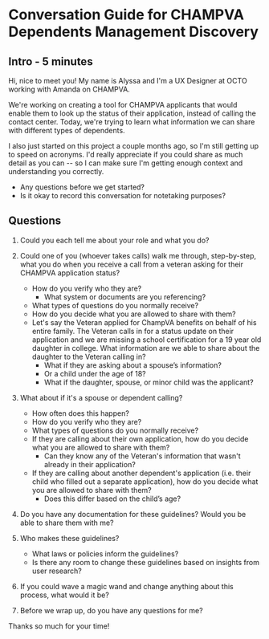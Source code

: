 # Conversation Guide for CHAMPVA Dependents Management Discovery

## Intro - 5 minutes

Hi, nice to meet you! My name is Alyssa and I'm a UX Designer at OCTO working with Amanda on CHAMPVA. 

We're working on creating a tool for CHAMPVA applicants that would enable them to look up the status of their application, instead of calling the contact center. Today, we're trying to learn what information we can share with different types of dependents. 

I also just started on this project a couple months ago, so I'm still getting up to speed on acronyms. I'd really appreciate if you could share as much detail as you can -- so I can make sure I'm getting enough context and understanding you correctly. 

- Any questions before we get started?
- Is it okay to record this conversation for notetaking purposes? 

## Questions

1. Could you each tell me about your role and what you do?   

2. Could one of you (whoever takes calls) walk me through, step-by-step, what you do when you receive a call from a veteran asking for their CHAMPVA application status?
    - How do you verify who they are?
      - What system or documents are you referencing?
    - What types of questions do you normally receive?
    - How do you decide what you are allowed to share with them?
    - Let's say the Veteran applied for ChampVA benefits on behalf of his entire family. The Veteran calls in for a status update on their application and we are missing a school certification for a 19 year old daughter in college. What information are we able to share about the daughter to the Veteran calling in?
      - What if they are asking about a spouse’s information?
      - Or a child under the age of 18?
      - What if the daughter, spouse, or minor child was the applicant?   

3. What about if it's a spouse or dependent calling?
    - How often does this happen?
    - How do you verify who they are?
    - What types of questions do you normally receive?
    - If they are calling about their own application, how do you decide what you are allowed to share with them?
      - Can they know any of the Veteran's information that wasn't already in their application?
    - If they are calling about another dependent's application (i.e. their child who filled out a separate application), how do you decide what you are allowed to share with them?
      - Does this differ based on the child’s age?

4. Do you have any documentation for these guidelines? Would you be able to share them with me?
  
5. Who makes these guidelines?
    - What laws or policies inform the guidelines?
    - Is there any room to change these guidelines based on insights from user research?   

6. If you could wave a magic wand and change anything about this process, what would it be?

7. Before we wrap up, do you have any questions for me? 

Thanks so much for your time! 

